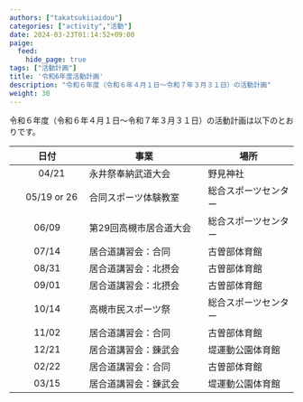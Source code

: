 ```yaml
---
authors: ["takatsukiiaidou"]
categories: ["activity","活動"]
date: 2024-03-23T01:14:52+09:00
paige:
  feed:
    hide_page: true
tags: ["活動計画"]
title: '令和6年度活動計画'
description: "令和６年度（令和６年４月１日〜令和７年３月３１日）の活動計画"
weight: 30
---
```

令和６年度（令和６年４月１日〜令和７年３月３１日）の活動計画は以下のとおりです。

<center>

| 日付        | 事業                 | 場所 |
|:----------:|---------------------|-----------------------|
| 　04/21　      | 永井祭奉納武道大会     | 野見神社         |
| 　05/19 or 26　 | 合同スポーツ体験教室   | 総合スポーツセンター       |
| 06/09      | 第29回高槻市居合道大会　　 | 総合スポーツセンター       |
| 07/14      | 居合道講習会：合同          | 古曽部体育館           |
| 08/31      | 居合道講習会：北摂会          | 古曽部体育館           |
| 09/01      | 居合道講習会：北摂会  | 古曽部体育館           |
| 10/14      | 高槻市民スポーツ祭     | 総合スポーツセンター   |
| 11/02      | 居合道講習会：合同          | 古曽部体育館           |
| 12/21      | 居合道講習会：錬武会          | 堤運動公園体育館           |
| 02/22      | 居合道講習会：合同          | 古曽部体育館           |
| 03/15      | 居合道講習会：錬武会   | 堤運動公園体育館           |

</center>
